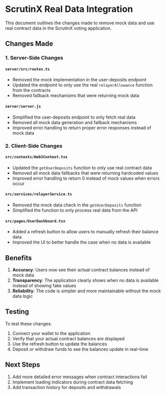 # ScrutinX Real Data Integration

This document outlines the changes made to remove mock data and use real contract data in the ScrutinX voting application.

## Changes Made

### 1. Server-Side Changes

#### `server/src/routes.ts`
- Removed the mock implementation in the user-deposits endpoint
- Updated the endpoint to only use the real `relayerAllowance` function from the contracts
- Removed fallback mechanisms that were returning mock data

#### `server/server.js`
- Simplified the user-deposits endpoint to only fetch real data
- Removed all mock data generation and fallback mechanisms
- Improved error handling to return proper error responses instead of mock data

### 2. Client-Side Changes

#### `src/contexts/Web3Context.tsx`
- Updated the `getUserDeposits` function to only use real contract data
- Removed all mock data fallbacks that were returning hardcoded values
- Improved error handling to return 0 instead of mock values when errors occur

#### `src/services/relayerService.ts`
- Removed the mock data check in the `getUserDeposits` function
- Simplified the function to only process real data from the API

#### `src/pages/UserDashboard.tsx`
- Added a refresh button to allow users to manually refresh their balance data
- Improved the UI to better handle the case when no data is available

## Benefits

1. **Accuracy**: Users now see their actual contract balances instead of mock data
2. **Transparency**: The application clearly shows when no data is available instead of showing fake values
3. **Reliability**: The code is simpler and more maintainable without the mock data logic

## Testing

To test these changes:

1. Connect your wallet to the application
2. Verify that your actual contract balances are displayed
3. Use the refresh button to update the balances
4. Deposit or withdraw funds to see the balances update in real-time

## Next Steps

1. Add more detailed error messages when contract interactions fail
2. Implement loading indicators during contract data fetching
3. Add transaction history for deposits and withdrawals 